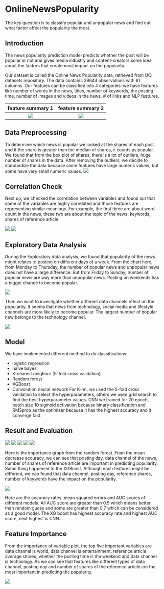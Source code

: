 # OnlineNewsPopularity

The key question is to classify popular and unpopular news and find out what factor affect the popularity the most.

## Introduction

The news popularity prediction model predicts whether the post will be popular or not and gives media industry and content-creators some idea about the factors that create most impact on the popularity.
 
Our dataset is called the Online News Popularity data, retrieved from UCI datasets repository. The data contains 39644 observations with 61 columns. Our features can be classified into 4 categories: we have features like number of words in the news, titles, number of keywords, the posting time, number of images and videos in the news, # of links and NLP features. 

feature summary 1            |  feature summary 2
:-------------------------:|:-------------------------:
![](https://github.com/czj818/OnlineNewsPopularity/blob/main/img/feature_sum.png)  |  ![](https://github.com/czj818/OnlineNewsPopularity/blob/main/img/feature_sum2.png)

## Data Preprocessing

To determine which news is popular we looked at the shares of each post and if the share is greater than the median of shares, it counts as popular. We found that from the box plot of shares, there is a lot of outliers, huge number of shares in the data.  After removing the outliers, we decide to standardize the data because some features have large numeric values, but some have very small numeric values.
![](https://github.com/czj818/OnlineNewsPopularity/blob/main/img/boxplot.png)

## Correlation Check

Next up, we checked the correlation between variables and found out that some of the variables are highly correlated and those features are representing similar meanings. For example, the first three are about word count in the news, these two are about the topic of the news, keywords, shares of reference article.

![](https://github.com/czj818/OnlineNewsPopularity/blob/main/img/corr.jpeg)
![](https://github.com/czj818/OnlineNewsPopularity/blob/main/ppt/Slide6.png)

## Exploratory Data Analysis

During the Exploratory data analysis, we found that popularity of the news might relates to posting on different days of a week. 
From the chart here, from Monday to Thursday, the number of popular news and unpopular news does not have a large difference. But from Friday to Sunday, number of popular news are way more than unpopular news. Posting on weekends has a bigger chance to become popular.

![](https://github.com/czj818/OnlineNewsPopularity/blob/main/img/day.jpeg)

Then we want to investigate whether different data channels effect on the popularity. It seems that news from technology, social media and lifestyle channels are more likely to become popular. The largest number of popular new belongs to the technology channel.

![](https://github.com/czj818/OnlineNewsPopularity/blob/main/img/channel.jpeg)

## Model

We have implemented different method to do classifications:
- logistic regression
- naïve bayes
- K-nearest neighbor (5-fold cross validation)
- Random forest
- XGBoost
- Convolution neural network
For K-nn, we used the 5-fold cross validation to select the hyperparameters, others we used grid search to find the best hyperparameter values. CNN we trained for 20 epoch, batch size 10 sigmoid activation because binary classification and RMSprop as the optimizer because it has the highest accuracy and it converge fast. 

## Result and Evaluation

![](https://github.com/czj818/OnlineNewsPopularity/blob/main/ppt/Slide10.png)
![](https://github.com/czj818/OnlineNewsPopularity/blob/main/ppt/Slide11.png)
![](https://github.com/czj818/OnlineNewsPopularity/blob/main/ppt/Slide12.png)
![](https://github.com/czj818/OnlineNewsPopularity/blob/main/ppt/Slide13.png)
![](https://github.com/czj818/OnlineNewsPopularity/blob/main/ppt/Slide14.png)

Here is the importance graph from the random forest.  From the mean decrease accuracy, we can see that posting day, data channel of the news, number of shares of reference article are important in predicting popularity.  Same thing happened to the XGBoost. Although each features might be different, we can found that data channel, posting day, reference shares, number of keywords have the impact on the popularity.

![](https://github.com/czj818/OnlineNewsPopularity/blob/main/ppt/Slide15.png)

Here are the accuracy rates, mean squared errors and AUC scores of different models. All AUC score are greater than 0.5 which means better than random guess and some are greater than 0.7 which can be considered as a good model. The XG boost has highest accuracy rate and highest AUC score, next highest is CNN.

## Feature Importance

From the importance of variable plot, the top five important variables are data channel is world, data channel is entertainment, reference article average shares, whether the posting time is the weekend and data channel is technology. As we can see that features like different types of data channel, posting day and number of shares of the reference article are the most important in predicting the popularity.

![](https://github.com/czj818/OnlineNewsPopularity/blob/main/img/XGBimportance.jpeg)
